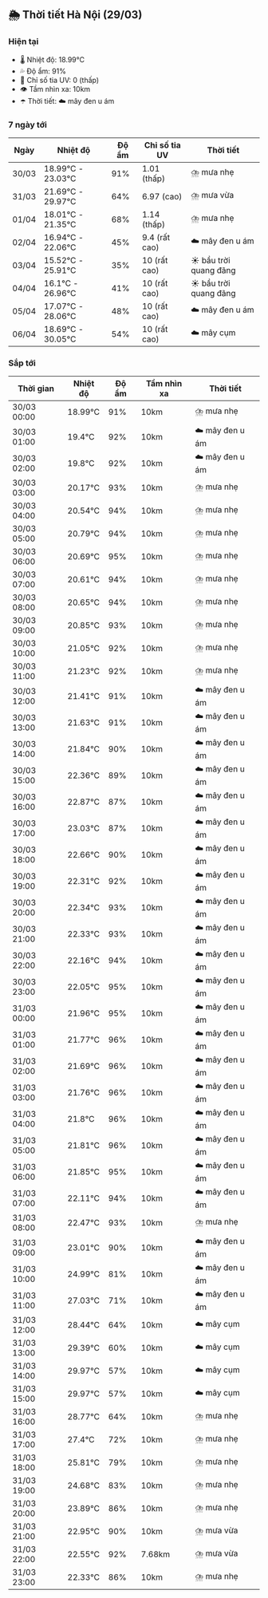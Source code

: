 ## 🌦️ Thời tiết Hà Nội (29/03)

### Hiện tại

- 🌡️ Nhiệt độ: 18.99℃
- 💦 Độ ẩm: 91%
- 🌟 Chỉ số tia UV: 0 (thấp)
- 👁️ Tầm nhìn xa: 10km
- ☂️ Thời tiết: ☁️ mây đen u ám

### 7 ngày tới

| Ngày | Nhiệt độ | Độ ẩm | Chỉ số tia UV | Thời tiết |
| --- | --- | --- | --- | --- |
| 30/03 | 18.99℃ - 23.03℃ | 91% | 1.01 (thấp) | ⛈️ mưa nhẹ |
| 31/03 | 21.69℃ - 29.97℃ | 64% | 6.97 (cao) | ⛈️ mưa vừa |
| 01/04 | 18.01℃ - 21.35℃ | 68% | 1.14 (thấp) | ⛈️ mưa nhẹ |
| 02/04 | 16.94℃ - 22.06℃ | 45% | 9.4 (rất cao) | ☁️ mây đen u ám |
| 03/04 | 15.52℃ - 25.91℃ | 35% | 10 (rất cao) | ☀️ bầu trời quang đãng |
| 04/04 | 16.1℃ - 26.96℃ | 41% | 10 (rất cao) | ☀️ bầu trời quang đãng |
| 05/04 | 17.07℃ - 28.06℃ | 48% | 10 (rất cao) | ☁️ mây đen u ám |
| 06/04 | 18.69℃ - 30.05℃ | 54% | 10 (rất cao) | ☁️ mây cụm |

### Sắp tới

| Thời gian | Nhiệt độ | Độ ẩm | Tầm nhìn xa | Thời tiết |
| --- | --- | --- | --- | --- |
| 30/03 00:00 | 18.99℃ | 91% | 10km | ⛈️ mưa nhẹ |
| 30/03 01:00 | 19.4℃ | 92% | 10km | ☁️ mây đen u ám |
| 30/03 02:00 | 19.8℃ | 92% | 10km | ☁️ mây đen u ám |
| 30/03 03:00 | 20.17℃ | 93% | 10km | ⛈️ mưa nhẹ |
| 30/03 04:00 | 20.54℃ | 94% | 10km | ⛈️ mưa nhẹ |
| 30/03 05:00 | 20.79℃ | 94% | 10km | ⛈️ mưa nhẹ |
| 30/03 06:00 | 20.69℃ | 95% | 10km | ⛈️ mưa nhẹ |
| 30/03 07:00 | 20.61℃ | 94% | 10km | ⛈️ mưa nhẹ |
| 30/03 08:00 | 20.65℃ | 94% | 10km | ⛈️ mưa nhẹ |
| 30/03 09:00 | 20.85℃ | 93% | 10km | ⛈️ mưa nhẹ |
| 30/03 10:00 | 21.05℃ | 92% | 10km | ⛈️ mưa nhẹ |
| 30/03 11:00 | 21.23℃ | 92% | 10km | ⛈️ mưa nhẹ |
| 30/03 12:00 | 21.41℃ | 91% | 10km | ☁️ mây đen u ám |
| 30/03 13:00 | 21.63℃ | 91% | 10km | ☁️ mây đen u ám |
| 30/03 14:00 | 21.84℃ | 90% | 10km | ☁️ mây đen u ám |
| 30/03 15:00 | 22.36℃ | 89% | 10km | ☁️ mây đen u ám |
| 30/03 16:00 | 22.87℃ | 87% | 10km | ☁️ mây đen u ám |
| 30/03 17:00 | 23.03℃ | 87% | 10km | ☁️ mây đen u ám |
| 30/03 18:00 | 22.66℃ | 90% | 10km | ☁️ mây đen u ám |
| 30/03 19:00 | 22.31℃ | 92% | 10km | ☁️ mây đen u ám |
| 30/03 20:00 | 22.34℃ | 93% | 10km | ☁️ mây đen u ám |
| 30/03 21:00 | 22.33℃ | 93% | 10km | ☁️ mây đen u ám |
| 30/03 22:00 | 22.16℃ | 94% | 10km | ☁️ mây đen u ám |
| 30/03 23:00 | 22.05℃ | 95% | 10km | ☁️ mây đen u ám |
| 31/03 00:00 | 21.96℃ | 95% | 10km | ☁️ mây đen u ám |
| 31/03 01:00 | 21.77℃ | 96% | 10km | ☁️ mây đen u ám |
| 31/03 02:00 | 21.69℃ | 96% | 10km | ☁️ mây đen u ám |
| 31/03 03:00 | 21.76℃ | 96% | 10km | ☁️ mây đen u ám |
| 31/03 04:00 | 21.8℃ | 96% | 10km | ☁️ mây đen u ám |
| 31/03 05:00 | 21.81℃ | 96% | 10km | ☁️ mây đen u ám |
| 31/03 06:00 | 21.85℃ | 95% | 10km | ☁️ mây đen u ám |
| 31/03 07:00 | 22.11℃ | 94% | 10km | ☁️ mây đen u ám |
| 31/03 08:00 | 22.47℃ | 93% | 10km | ⛈️ mưa nhẹ |
| 31/03 09:00 | 23.01℃ | 90% | 10km | ☁️ mây đen u ám |
| 31/03 10:00 | 24.99℃ | 81% | 10km | ☁️ mây đen u ám |
| 31/03 11:00 | 27.03℃ | 71% | 10km | ☁️ mây đen u ám |
| 31/03 12:00 | 28.44℃ | 64% | 10km | ☁️ mây cụm |
| 31/03 13:00 | 29.39℃ | 60% | 10km | ☁️ mây cụm |
| 31/03 14:00 | 29.97℃ | 57% | 10km | ☁️ mây cụm |
| 31/03 15:00 | 29.97℃ | 57% | 10km | ☁️ mây cụm |
| 31/03 16:00 | 28.77℃ | 64% | 10km | ⛈️ mưa nhẹ |
| 31/03 17:00 | 27.4℃ | 72% | 10km | ⛈️ mưa nhẹ |
| 31/03 18:00 | 25.81℃ | 79% | 10km | ⛈️ mưa nhẹ |
| 31/03 19:00 | 24.68℃ | 83% | 10km | ⛈️ mưa nhẹ |
| 31/03 20:00 | 23.89℃ | 86% | 10km | ⛈️ mưa nhẹ |
| 31/03 21:00 | 22.95℃ | 90% | 10km | ⛈️ mưa vừa |
| 31/03 22:00 | 22.55℃ | 92% | 7.68km | ⛈️ mưa vừa |
| 31/03 23:00 | 22.33℃ | 86% | 10km | ⛈️ mưa nhẹ |
